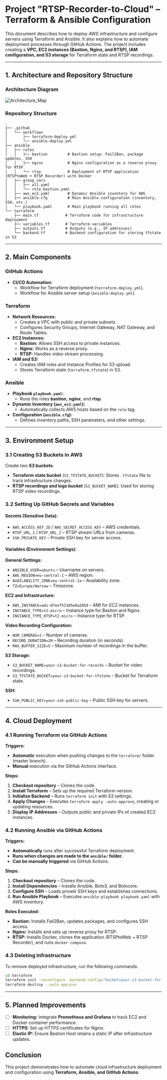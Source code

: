 # **Project "RTSP-Recorder-to-Cloud" – Terraform & Ansible Configuration**

This document describes how to deploy AWS infrastructure and configure servers using Terraform and Ansible. It also explains how to automate deployment processes through GitHub Actions. The project includes creating a **VPC, EC2 instances (Bastion, Nginx, and RTSP), IAM configuration, and S3 storage** for Terraform state and RTSP recordings.

---

## **1. Architecture and Repository Structure**

### **Architecture Diagram**

![Architecture_Map](https://github.com/user-attachments/assets/2ec03282-3c38-48ab-9804-461ea19020a6)

### **Repository Structure**

```
.
├── .github
│   └── workflows
│       ├── terraform-deploy.yml
│       └── ansible-deploy.yml
├── ansible
│   ├── roles
│   │   ├── bastion         # Bastion setup: Fail2Ban, package updates, SSH
│   │   ├── nginx           # Nginx configuration as a reverse proxy for RTSP
│   │   └── rtsp            # Deployment of RTSP application (RTSPtoWeb + RTSP Recorder) with Docker
│   ├── group_vars
│   │   ├── all.yaml
│   │   └── role_bastion.yaml
│   ├── aws_ec2.yaml        # Dynamic Ansible inventory for AWS
│   ├── ansible.cfg         # Main Ansible configuration (inventory, SSH, etc.)
│   └── playbook.yaml       # Main playbook running all roles
└── terraform
    ├── main.tf            # Terraform code for infrastructure deployment
    ├── variables.tf       # Terraform variables
    ├── outputs.tf         # Outputs (e.g., IP addresses)
    └── backend.tf         # Backend configuration for storing tfstate in S3
```

---

## **2. Main Components**

### **GitHub Actions**

- **CI/CD Automation:**
    - Workflow for Terraform deployment (`terraform-deploy.yml`).
    - Workflow for Ansible server setup (`ansible-deploy.yml`).

### **Terraform**

- **Network Resources:**
    - Creates a VPC with public and private subnets.
    - Configures Security Groups, Internet Gateway, NAT Gateway, and Route Tables.
- **EC2 Instances:**
    - **Bastion:** Allows SSH access to private instances.
    - **Nginx:** Works as a reverse proxy.
    - **RTSP:** Handles video stream processing.
- **IAM and S3:**
    - Creates IAM roles and Instance Profiles for S3 upload.
    - Stores Terraform state (`terraform.tfstate`) in S3.

### **Ansible**

- **Playbook `playbook.yaml`:**
    - Runs the roles **bastion**, **nginx**, and **rtsp**.
- **Dynamic Inventory (`aws_ec2.yaml`):**
    - Automatically collects AWS hosts based on the `role` tag.
- **Configuration (`ansible.cfg`):**
    - Defines inventory paths, SSH parameters, and other settings.

---

## **3. Environment Setup**

### **3.1 Creating S3 Buckets in AWS**

Create two **S3 buckets**:

- **Terraform state bucket** (`S3_TFSTATE_BUCKET`): Stores `.tfstate` file to track infrastructure changes.
- **RTSP recordings and logs bucket** (`S3_BUCKET_NAME`): Used for storing RTSP video recordings.

### **3.2 Setting Up GitHub Secrets and Variables**

#### **Secrets (Sensitive Data):**

- `AWS_ACCESS_KEY_ID` / `AWS_SECRET_ACCESS_KEY` – AWS credentials.
- `RTSP_URL_1` / `RTSP_URL_2` – RTSP stream URLs from cameras.
- `SSH_PRIVATE_KEY` – Private SSH key for server access.

#### **Variables (Environment Settings):**

**General Settings:**

- `ANSIBLE_USER=ubuntu` – Username on servers.
- `AWS_REGION=eu-central-1` – AWS region.
- `AVAILABILITY_ZONE=eu-central-1a` – Availability zone.
- `TZ=Europe/Warsaw` – Timezone.

**EC2 and Infrastructure:**

- `AWS_INSTANCE=ami-07eef52105e8a2059` – AMI for EC2 instances.
- `INSTANCE_TYPE=t2.micro` – Instance type for Bastion and Nginx.
- `INSTANCE_TYPE_RTSP=t2.micro` – Instance type for RTSP.

**Video Recording Configuration:**

- `NUM_CAMERAS=2` – Number of cameras.
- `RECORD_DURATION=20` – Recording duration (in seconds).
- `MAX_BUFFER_SIZE=5` – Maximum number of recordings in the buffer.

**S3 Storage:**

- `S3_BUCKET_NAME=your-s3-bucket-for-records` – Bucket for video recordings.
- `S3_TFSTATE_BUCKET=your-s3-bucket-for-tfstate` – Bucket for Terraform state.

**SSH:**

- `SSH_PUBLIC_KEY=your-ssh-public-key` – Public SSH key for servers.

---

## **4. Cloud Deployment**

### **4.1 Running Terraform via GitHub Actions**

**Triggers:**

- **Automatic** execution when pushing changes to the `terraform/` folder (master branch).
- **Manual** execution via the GitHub Actions interface.

**Steps:**

1. **Checkout repository** – Clones the code.
2. **Install Terraform** – Sets up the required Terraform version.
3. **Initialize Backend** – Runs `terraform init` with S3 settings.
4. **Apply Changes** – Executes `terraform apply -auto-approve`, creating or updating resources.
5. **Display IP Addresses** – Outputs public and private IPs of created EC2 instances.

### **4.2 Running Ansible via GitHub Actions**

**Triggers:**

- **Automatically** runs after successful Terraform deployment.
- **Runs when changes are made to the `ansible/` folder.**
- **Can be manually triggered** via GitHub Actions.

**Steps:**

1. **Checkout repository** – Clones the code.
2. **Install Dependencies** – Installs Ansible, Boto3, and Botocore.
3. **Configure SSH** – Loads private SSH keys and establishes connections.
4. **Run Ansible Playbook** – Executes `ansible-playbook playbook.yaml` with AWS inventory.

**Roles Executed:**

- **Bastion:** Installs Fail2Ban, updates packages, and configures SSH access.
- **Nginx:** Installs and sets up reverse proxy for RTSP.
- **RTSP:** Installs Docker, clones the application (RTSPtoWeb + RTSP Recorder), and runs `docker-compose`.

### **4.3 Deleting Infrastructure**

To remove deployed infrastructure, run the following commands:

```bash
cd terraform
terraform init -reconfigure -backend-config="bucket=your-s3-bucket-for-tfstate" -backend-config="region=eu-central-1"
terraform destroy --auto-approve
```

---
## **5. Planned Improvements**

- [ ]  **Monitoring:** Integrate **Prometheus and Grafana** to track EC2 and Docker container performance.
- [ ]  **HTTPS:** Set up HTTPS certificates for Nginx.
- [ ]  **Elastic IP:** Ensure Bastion Host retains a static IP after infrastructure updates.

## **Conclusion**

This project demonstrates how to automate cloud infrastructure deployment and configuration using **Terraform, Ansible, and GitHub Actions**.